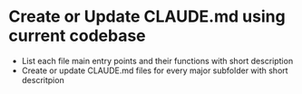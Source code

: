 # Create or Update CLAUDE.md using current codebase
- List each file main entry points and their functions with short description
- Create or update CLAUDE.md files for every major subfolder with short descritpion
